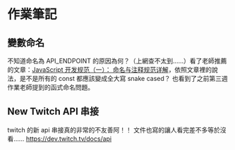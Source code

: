 # 作業筆記

## 變數命名

不知道命名為 API_ENDPOINT 的原因為何？（上網查不太到……）看了老師推薦的文章：[JavaScript 开发规范（一）： 命名与注释规范详解](https://juejin.im/entry/599d433cf265da24797b5c66)，依照文章裡的說法，是不是所有的 const 都應該變成全大寫 snake cased？
也看到了之前第三週作業老師提到的函式命名問題。

## New Twitch API 串接
twitch 的新 api 串接真的非常的不友善阿！！
文件也寫的讓人看完差不多等於沒看……
https://dev.twitch.tv/docs/api


